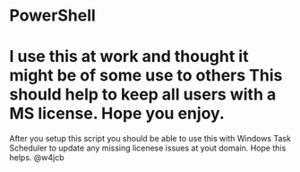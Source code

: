 # PowerShell
I use this at work and thought it might be of some use to others
This should help to keep all users with a MS license.
Hope you enjoy.
=======
After you setup this script you should be able to use this with Windows Task Scheduler to update any missing licenese issues at yout domain.
Hope this helps.
@w4jcb




